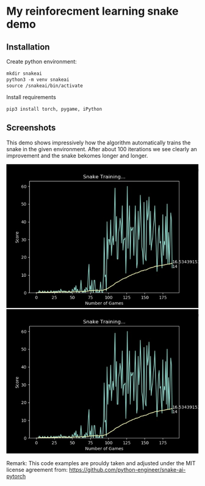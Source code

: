 # My reinforecment learning snake demo 



## Installation

Create python environment:

```
mkdir snakeai 
python3 -m venv snakeai
source /snakeai/bin/activate
```

Install requirements 

```
pip3 install torch, pygame, iPython

```





## Screenshots

This demo shows impressively how the algorithm automatically trains the snake in the given environment. After about 100 iterations we see clearly an improvement and the snake bekomes longer and longer.

![snake](https://github.com/mahabo/my-rl-snake-game/blob/main/res/snake.jpg)
![screen](https://github.com/mahabo/my-rl-snake-game/blob/main/res/snake.jpg)


Remark: This code examples are prouldy taken and adjusted under the MIT license agreement from: https://github.com/python-engineer/snake-ai-pytorch 

